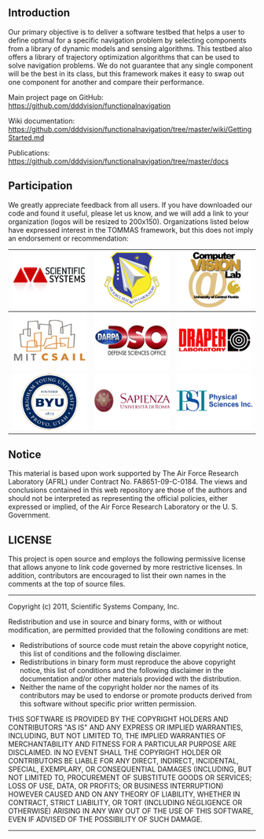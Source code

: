 ## Introduction ##

Our primary objective is to deliver a software testbed that helps a user to define optimal for a specific navigation problem by selecting components from a library of dynamic models and sensing algorithms. This testbed also offers a library of trajectory optimization algorithms that can be used to solve navigation problems. We do not guarantee that any single component will be the best in its class, but this framework makes it easy to swap out one component for another and compare their performance.

Main project page on GitHub:
https://github.com/dddvision/functionalnavigation

Wiki documentation:
https://github.com/dddvision/functionalnavigation/tree/master/wiki/GettingStarted.md

Publications:
https://github.com/dddvision/functionalnavigation/tree/master/docs

## Participation ##

We greatly appreciate feedback from all users. If you have downloaded our code and found it useful, please let us know, and we will add a link to your organization (logos will be resized to 200x150). Organizations listed below have expressed interest in the TOMMAS framework, but this does not imply an endorsement or recommendation:

| [![](https://github.com/dddvision/functionalnavigation/blob/master/wiki/SSCI.png)](http://www.ssci.com) | [![](https://github.com/dddvision/functionalnavigation/blob/master/wiki/AFRL.png)](http://www.eglin.af.mil) | [![](https://github.com/dddvision/functionalnavigation/blob/master/wiki/UCF-CVL.png)](http://server.cs.ucf.edu/~vision) |
|:-----------------------------------------------------------------------------------------|:---------------------------------------------------------------------------------------------|:---------------------------------------------------------------------------------------------------------|
| [![](https://github.com/dddvision/functionalnavigation/blob/master/wiki/MIT-CSAIL.png)](http://www.csail.mit.edu) | [![](https://github.com/dddvision/functionalnavigation/blob/master/wiki/DARPA-DSO.png)](http://www.darpa.mil/dso) | [![](https://github.com/dddvision/functionalnavigation/blob/master/wiki/Draper.png)](http://www.draper.com) |
| [![](https://github.com/dddvision/functionalnavigation/blob/master/wiki/BYU.png)](http://home.byu.edu) | [![](https://github.com/dddvision/functionalnavigation/blob/master/wiki/Sapienza.png)](http://labrococo.dis.uniroma1.it/dokuwiki/doku.php) | [![](https://github.com/dddvision/functionalnavigation/blob/master/wiki/PhysicalSciences.png)](http://www.psicorp.com) |


## Notice ##

This material is based upon work supported by The Air Force Research Laboratory (AFRL) under Contract No. FA8651-09-C-0184. The views and conclusions contained in this web repository are those of the authors and should not be interpreted as representing the official policies, either expressed or implied, of the Air Force Research Laboratory or the U. S. Government.


## LICENSE ##

This project is open source and employs the following permissive license that allows anyone to link code governed by more restrictive licenses.  In addition, contributors are encouraged to list their own names in the comments at the top of source files.

---

Copyright (c) 2011, Scientific Systems Company, Inc.

Redistribution and use in source and binary forms, with or without modification, are permitted provided that the following conditions are met:

  * Redistributions of source code must retain the above copyright notice, this list of conditions and the following disclaimer.
  * Redistributions in binary form must reproduce the above copyright notice, this list of conditions and the following disclaimer in the documentation and/or other materials provided with the distribution.
  * Neither the name of the copyright holder nor the names of its contributors may be used to endorse or promote products derived from this software without specific prior written permission.

THIS SOFTWARE IS PROVIDED BY THE COPYRIGHT HOLDERS AND CONTRIBUTORS "AS IS" AND ANY EXPRESS OR IMPLIED WARRANTIES, INCLUDING, BUT NOT LIMITED TO, THE IMPLIED WARRANTIES OF MERCHANTABILITY AND FITNESS FOR A PARTICULAR PURPOSE ARE DISCLAIMED. IN NO EVENT SHALL THE COPYRIGHT HOLDER OR CONTRIBUTORS BE LIABLE FOR ANY DIRECT, INDIRECT, INCIDENTAL, SPECIAL, EXEMPLARY, OR CONSEQUENTIAL DAMAGES (INCLUDING, BUT NOT LIMITED TO, PROCUREMENT OF SUBSTITUTE GOODS OR SERVICES; LOSS OF USE, DATA, OR PROFITS; OR BUSINESS INTERRUPTION) HOWEVER CAUSED AND ON ANY THEORY OF LIABILITY, WHETHER IN CONTRACT, STRICT LIABILITY, OR TORT (INCLUDING NEGLIGENCE OR OTHERWISE) ARISING IN ANY WAY OUT OF THE USE OF THIS SOFTWARE, EVEN IF ADVISED OF THE POSSIBILITY OF SUCH DAMAGE.

---
